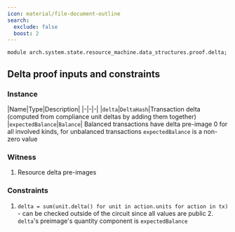 ```yaml
---
icon: material/file-document-outline
search:
  exclude: false
  boost: 2
---
```


```juvix
module arch.system.state.resource_machine.data_structures.proof.delta;
```

## Delta proof inputs and constraints

### Instance

|Name|Type|Description| |-|-|-| |`delta`|`DeltaHash`|Transaction delta (computed
from compliance unit deltas by adding them together)
|`expectedBalance`|`Balance`| Balanced transactions have delta pre-image 0 for
all involved kinds, for unbalanced transactions `expectedBalance` is a non-zero
value

### Witness

1. Resource delta pre-images


### Constraints

1. `delta = sum(unit.delta() for unit in action.units for action in tx)` - can
be checked outside of the circuit since all values are public 2. `delta`'s
preimage's quantity component is `expectedBalance`


